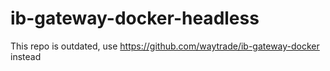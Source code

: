 # ib-gateway-docker-headless

This repo is outdated, use https://github.com/waytrade/ib-gateway-docker instead
